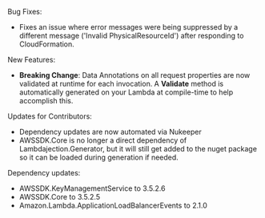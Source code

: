 Bug Fixes:

- Fixes an issue where error messages were being suppressed by a different message ('Invalid PhysicalResourceId') after responding to CloudFormation.

New Features:

- **Breaking Change**: Data Annotations on all request properties are now validated at runtime for each invocation.  A **Validate** method is automatically generated on your Lambda at compile-time to help accomplish this.

Updates for Contributors:
 
- Dependency updates are now automated via Nukeeper
- AWSSDK.Core is no longer a direct dependency of Lambdajection.Generator, but it will still get added to the nuget package so it can be loaded during generation if needed.

Dependency updates:

- AWSSDK.KeyManagementService to 3.5.2.6
- AWSSDK.Core to 3.5.2.5
- Amazon.Lambda.ApplicationLoadBalancerEvents to 2.1.0
